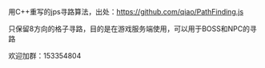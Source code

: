 

用C++重写的jps寻路算法，出处：https://github.com/qiao/PathFinding.js

只保留8方向的格子寻路，目的是在游戏服务端使用，可以用于BOSS和NPC的寻路

欢迎加群：153354804

